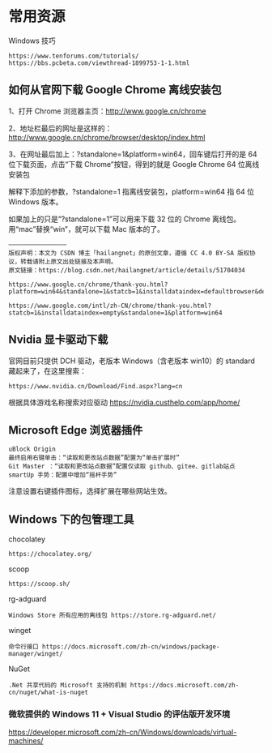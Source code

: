 # 常用资源

Windows 技巧

    https://www.tenforums.com/tutorials/
    https://bbs.pcbeta.com/viewthread-1899753-1-1.html

## 如何从官网下载 Google Chrome 离线安装包

1、打开 Chrome 浏览器主页：<http://www.google.cn/chrome>

2、地址栏最后的网址是这样的：<http://www.google.cn/chrome/browser/desktop/index.html>

3、在网址最后加上：?standalone=1&platform=win64，回车键后打开的是 64 位下载页面，点击“下载 Chrome”按钮，得到的就是 Google Chrome 64 位离线安装包

解释下添加的参数，?standalone=1 指离线安装包，platform=win64 指 64 位 Windows 版本。

如果加上的只是“?standalone=1”可以用来下载 32 位的 Chrome 离线包。用“mac”替换“win”，就可以下载 Mac 版本的了。

    ————————————————
    版权声明：本文为 CSDN 博主「hailangnet」的原创文章，遵循 CC 4.0 BY-SA 版权协议，转载请附上原文出处链接及本声明。
    原文链接：https://blog.csdn.net/hailangnet/article/details/51704034

    https://www.google.cn/chrome/thank-you.html?platform=win64&standalone=1&statcb=1&installdataindex=defaultbrowser&defaultbrowser=1

    https://www.google.com/intl/zh-CN/chrome/thank-you.html?statcb=1&installdataindex=empty&standalone=1&platform=win64

## Nvidia 显卡驱动下载

官网目前只提供 DCH 驱动，老版本 Windows（含老版本 win10）的 standard 藏起来了，在这里搜索：

    https://www.nvidia.cn/Download/Find.aspx?lang=cn

根据具体游戏名称搜索对应驱动 <https://nvidia.custhelp.com/app/home/>

## Microsoft Edge 浏览器插件

    uBlock Origin
    最终启用右键单击：“读取和更改站点数据”配置为“单击扩展时”
    Git Master ：“读取和更改站点数据”配置仅读取 github、gitee、gitlab站点
    smartUp 手势：配置中增加“摇杆手势”

注意设置右键插件图标，选择扩展在哪些网站生效。

## Windows 下的包管理工具

chocolatey

    https://chocolatey.org/

scoop

    https://scoop.sh/

rg-adguard

    Windows Store 所有应用的离线包 https://store.rg-adguard.net/

winget

    命令行接口 https://docs.microsoft.com/zh-cn/windows/package-manager/winget/

NuGet

    .Net 共享代码的 Microsoft 支持的机制 https://docs.microsoft.com/zh-cn/nuget/what-is-nuget

### 微软提供的 Windows 11 + Visual Studio 的评估版开发环境

<https://developer.microsoft.com/zh-cn/Windows/downloads/virtual-machines/>

